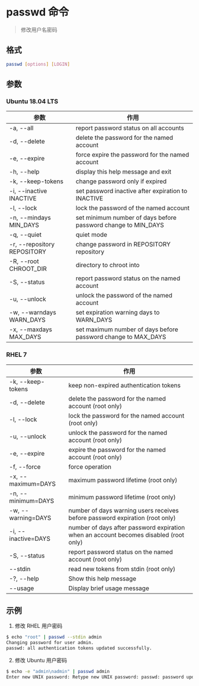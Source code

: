 # passwd 命令

> 修改用户名密码

## 格式

```bash
passwd [options] [LOGIN]
```

## 参数

### Ubuntu 18.04 LTS

| 参数 | 作用 |
| --------- | --------- |
| -a, --all | report password status on all accounts |
| -d, --delete | delete the password for the named account |
| -e, --expire | force expire the password for the named account |
| -h, --help | display this help message and exit |
| -k, --keep-tokens | change password only if expired |
| -i, --inactive INACTIVE | set password inactive after expiration to INACTIVE |
| -l, --lock | lock the password of the named account |
| -n, --mindays MIN_DAYS | set minimum number of days before password change to MIN_DAYS |
| -q, --quiet | quiet mode |
| -r, --repository REPOSITORY | change password in REPOSITORY repository |
| -R, --root CHROOT_DIR | directory to chroot into |
| -S, --status | report password status on the named account |
| -u, --unlock | unlock the password of the named account |
| -w, --warndays WARN_DAYS | set expiration warning days to WARN_DAYS |
| -x, --maxdays MAX_DAYS | set maximum number of days before password change to MAX_DAYS |

### RHEL 7

| 参数 | 作用 |
| --------- | --------- |
| -k, --keep-tokens | keep non-expired authentication tokens |
| -d, --delete | delete the password for the named account (root only) |
| -l, --lock | lock the password for the named account (root only) |
| -u, --unlock | unlock the password for the named account (root only) |
| -e, --expire | expire the password for the named account (root only) |
| -f, --force | force operation |
| -x, --maximum=DAYS | maximum password lifetime (root only) |
| -n, --minimum=DAYS | minimum password lifetime (root only) |
| -w, --warning=DAYS | number of days warning users receives before password expiration (root only) |
| -i, --inactive=DAYS | number of days after password expiration when an account becomes disabled (root only) |
| -S, --status | report password status on the named account (root only) |
| --stdin | read new tokens from stdin (root only) |
| -?, --help | Show this help message |
| --usage | Display brief usage message |

## 示例

1. 修改 RHEL 用户密码

```bash
$ echo "root" | passwd --stdin admin
Changing password for user admin.
passwd: all authentication tokens updated successfully.
```

2. 修改 Ubuntu 用户密码

```bash
$ echo -e "admin\nadmin" | passwd admin
Enter new UNIX password: Retype new UNIX password: passwd: password updated successfully
```

